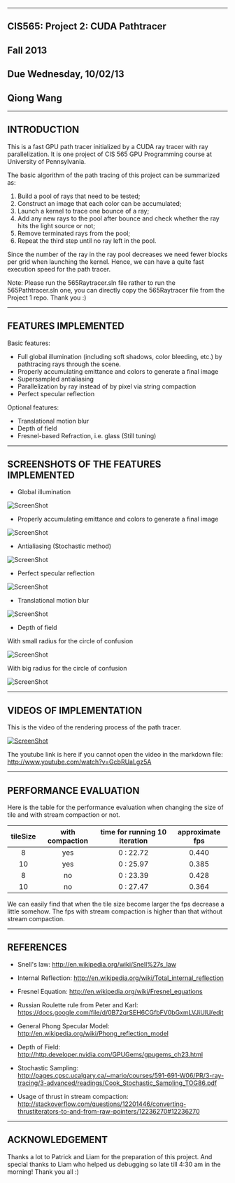 -------------------------------------------------------------------------------
CIS565: Project 2: CUDA Pathtracer
-------------------------------------------------------------------------------
Fall 2013
-------------------------------------------------------------------------------
Due Wednesday, 10/02/13
-------------------------------------------------------------------------------
Qiong Wang
-------------------------------------------------------------------------------


-------------------------------------------------------------------------------
INTRODUCTION
-------------------------------------------------------------------------------
This is a fast GPU path tracer initialized by a CUDA ray tracer with ray parallelization. It is one project of CIS 565 GPU Programming course at University of Pennsylvania.

The basic algorithm of the path tracing of this project can be summarized as:

1. Build a pool of rays that need to be tested;
2. Construct an image that each color can be accumulated;
3. Launch a kernel to trace one bounce of a ray;
4. Add any new rays to the pool after bounce and check whether the ray hits the light source or not;
5. Remove terminated rays from the pool;
6. Repeat the third step until no ray left in the pool.

Since the number of the ray in the ray pool decreases we need fewer blocks per grid when launching the kernel. Hence, we can have a quite fast execution speed for the path tracer.

Note: Please run the 565Raytracer.sln file rather to run the 565Pathtracer.sln one, you can directly copy the 565Raytracer file from the Project 1 repo. Thank you :)

-------------------------------------------------------------------------------
FEATURES IMPLEMENTED
-------------------------------------------------------------------------------
Basic features:

* Full global illumination (including soft shadows, color bleeding, etc.) by pathtracing rays through the scene. 
* Properly accumulating emittance and colors to generate a final image
* Supersampled antialiasing
* Parallelization by ray instead of by pixel via string compaction
* Perfect specular reflection

Optional features:

* Translational motion blur
* Depth of field
* Fresnel-based Refraction, i.e. glass (Still tuning)


-------------------------------------------------------------------------------
SCREENSHOTS OF THE FEATURES IMPLEMENTED
-------------------------------------------------------------------------------
* Global illumination

![ScreenShot](https://raw.github.com/GabriellaQiong/Project2-Pathtracer/master/10021534.PNG)

* Properly accumulating emittance and colors to generate a final image

![ScreenShot](https://raw.github.com/GabriellaQiong/Project2-Pathtracer/master/10021636.PNG)

* Antialiasing (Stochastic method)

![ScreenShot](https://raw.github.com/GabriellaQiong/Project2-Pathtracer/master/anti-aliasing.PNG)

* Perfect specular reflection

![ScreenShot](https://raw.github.com/GabriellaQiong/Project2-Pathtracer/master/10021740.PNG)

* Translational motion blur

![ScreenShot](https://raw.github.com/GabriellaQiong/Project2-Pathtracer/master/10022256.PNG)

* Depth of field

With small radius for the circle of confusion

![ScreenShot](https://raw.github.com/GabriellaQiong/Project2-Pathtracer/master/10022047.PNG)

With big radius for the circle of confusion

![ScreenShot](https://raw.github.com/GabriellaQiong/Project2-Pathtracer/master/10022141.PNG)


-------------------------------------------------------------------------------
VIDEOS OF IMPLEMENTATION
-------------------------------------------------------------------------------

This is the video of the rendering process of the path tracer.

[![ScreenShot](https://raw.github.com/GabriellaQiong/Project2-Pathtracer/master/videoScreenShot.PNG)](http://www.youtube.com/watch?v=GcbRUaLgz5A)

The youtube link is here if you cannot open the video in the markdown file: http://www.youtube.com/watch?v=GcbRUaLgz5A


-------------------------------------------------------------------------------
PERFORMANCE EVALUATION
-------------------------------------------------------------------------------
Here is the table for the performance evaluation when changing the size of tile and with stream compaction or not. 

| tileSize  |  with compaction  |      time for running 10 iteration      |  approximate fps  |
|:---------:|:-----------------:|:---------------------------------------:|:-----------------:|
|     8     |        yes        |               0 : 22.72                 |       0.440       |
|    10     |        yes        |               0 : 25.97                 |       0.385       |
|     8     |        no         |               0 : 23.39                 |       0.428       |
|    10     |        no         |               0 : 27.47                 |       0.364       |

We can easily find that when the tile size become larger the fps decrease a little somehow. The fps with stream compaction is higher than that without stream compaction.

-------------------------------------------------------------------------------
REFERENCES
-------------------------------------------------------------------------------
* Snell's law: http://en.wikipedia.org/wiki/Snell%27s_law

* Internal Reflection: http://en.wikipedia.org/wiki/Total_internal_reflection
 
* Fresnel Equation: http://en.wikipedia.org/wiki/Fresnel_equations

* Russian Roulette rule from Peter and Karl: https://docs.google.com/file/d/0B72qrSEH6CGfbFV0bGxmLVJiUlU/edit

* General Phong Specular Model: http://en.wikipedia.org/wiki/Phong_reflection_model

* Depth of Field: http://http.developer.nvidia.com/GPUGems/gpugems_ch23.html

* Stochastic Sampling: http://pages.cpsc.ucalgary.ca/~mario/courses/591-691-W06/PR/3-ray-tracing/3-advanced/readings/Cook_Stochastic_Sampling_TOG86.pdf

* Usage of thrust in stream compaction: http://stackoverflow.com/questions/12201446/converting-thrustiterators-to-and-from-raw-pointers/12236270#12236270

-------------------------------------------------------------------------------
ACKNOWLEDGEMENT
-------------------------------------------------------------------------------
Thanks a lot to Patrick and Liam for the preparation of this project. And special thanks to Liam who helped us debugging so late till 4:30 am in the morning! Thank you all :)
